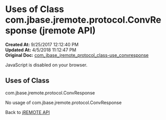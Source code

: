 # Uses of Class com.jbase.jremote.protocol.ConvResponse (jremote API)

**Created At:** 9/25/2017 12:12:40 PM  
**Updated At:** 4/5/2018 11:12:47 PM  
**Original Doc:** [com_jbase_jremote_protocol_class-use_convresponse](https://docs.jbase.com/39271-class-use/com_jbase_jremote_protocol_class-use_convresponse)  

<!--<br>    try {<br>        if (location.href.indexOf('is-external=true') == -1) {<br>            parent.document.title="Uses of Class com.jbase.jremote.protocol.ConvResponse (jremote   API)";<br>        }<br>    }<br>    catch(err) {<br>    }<br>//-->
JavaScript is disabled on your browser.



<!--<br>  allClassesLink = document.getElementById("allclasses\_navbar\_top");<br>  if(window==top) {<br>    allClassesLink.style.display = "block";<br>  }<br>  else {<br>    allClassesLink.style.display = "none";<br>  }<br>  //-->

## Uses of Class
com.jbase.jremote.protocol.ConvResponse

No usage of com.jbase.jremote.protocol.ConvResponse

Back to [jREMOTE API](com_jbase_jremote_package-summary)
